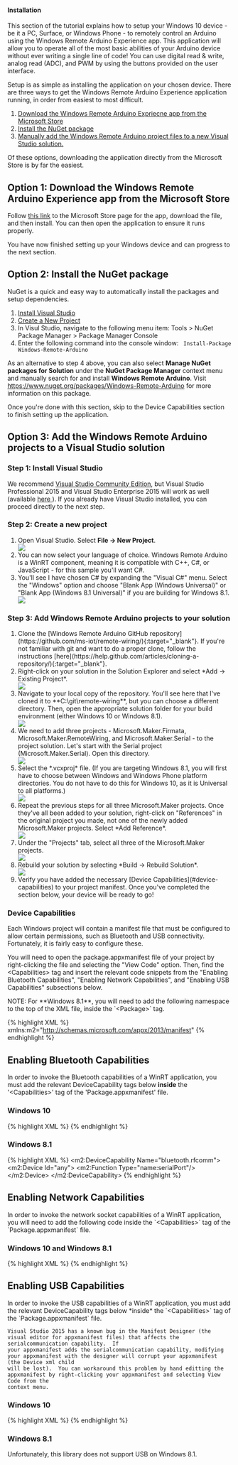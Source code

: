 <h4>Installation</h4>
<p>This section of the tutorial explains how to setup your Windows 10 device - be it a PC, Surface, or Windows Phone - to remotely control an Arduino using the Windows Remote Arduino Experience app.  This application will allow you to operate all of the most basic abilities of your Arduino device without ever writing a single line of code! You can use digital read & write, analog read (ADC), and PWM by using the buttons provided on the user interface.</p>

<p>Setup is as simple as installing the application on your chosen device.  There are three ways to get the Windows Remote Arduino Experience application running, in order from easiest to most difficult.</p>
<ol>
  <li><a href="">Download the Windows Remote Arduino Expriecne app from the Microsoft Store</a></li>
  <li><a href="">Install the NuGet package</a></li>
  <li><a href="">Manually add the Windows Remote Arduino project files to a new Visual Studio solution.</a></li>
</ol>
<p>Of these options, downloading the application directly from the Microsoft Store is by far the easiest.</p>

<h2>Option 1: Download the Windows Remote Arduino Experience app from the Microsoft Store </h2>
Follow <a href="https://www.microsoft.com/store/apps/9nblggh2041m" target="_blank">this link</a> to the Microsoft Store page for the app, download the file, and then install.  You can then open the application to ensure it runs properly.

<p>You have now finished setting up your Windows device and can progress to the next section.</p>


<h2>Option 2: Install the NuGet package</h2>

<p>NuGet is a quick and easy way to automatically install the packages and setup dependencies.</p>
<ol>
  <li><a href="">Install Visual Studio</a></li>
  <li><a href="">Create a New Project</a></li>
  <li>In Visul Studio, navigate to the following menu item: Tools > NuGet Package Manager > Package Manager Console</li>
  <li>Enter the following command into the console window: <code> Install-Package Windows-Remote-Arduino</code></li>
</ol>
<p>As an alternative to step 4 above, you can also select <b>Manage NuGet packages for Solution</b> under the <b>NuGet Package Manager</b> context menu and manually search for and install <b>Windows Remote Arduino</b>.  Visit <a href="https://www.nuget.org/packages/Windows-Remote-Arduino">https://www.nuget.org/packages/Windows-Remote-Arduino</a> for more information on this package.</p>

<p>Once you're done with this section, skip to the Device Capabilities section to finish setting up the application.</p>

<h2>Option 3: Add the Windows Remote Arduino projects to a Visual Studio solution</h2>

<h3>Step 1: Install Visual Studio</h3>

<p>We recommend <a href="http://go.microsoft.com/fwlink/?LinkID=534599"target="_blank">Visual Studio Community Edition</a>, but Visual Studio Professional 2015 and Visual Studio Enterprise 2015 will work as well (available <a href="https://www.visualstudio.com/vs-2015-product-editions" target="_blank"> here </a>). If you already have Visual Studio installed, you can proceed directly to the next step.</p>

<h3>Step 2: Create a new project</h3>
<ol class="setup-content-list">
  <div class="row">
    <div class="col-md-6 col-sm-12">
      <li>Open Visual Studio.  Select <b>File -> New Project</b>.</li>
    </div>
    <div class="col-md-6 col-sm-12">
      <img src="{{site.baseurl}}/images/remote-wiring/create_00.png">
    </div>
  </div>
  <div class="row">
    <div class="col-md-6 col-sm-12">
      <li>You can now select your language of choice. Windows Remote Arduino is a WinRT component, meaning it is compatible with C++, C#, or JavaScript - for this sample you'll want C#.</li>
    </div>
    <div class="col-md-6 col-sm-12">
    </div>
  </div>
  <div class="row">
    <div class="col-md-6 col-sm-12">
      <li>You'll see I have chosen C# by expanding the "Visual C#" menu. Select the "Windows" option and choose "Blank App (Windows Universal)" or "Blank App (Windows 8.1 Universal)" if you are building for Windows 8.1.</li>
    </div>
    <div class="col-md-6 col-sm-12">
      <img src="{{site.baseurl}}/images/remote-wiring/create_01.png">
    </div>
  </div>
</ol>

<h3>Step 3: Add Windows Remote Arduino projects to your solution</h3>
<ol class="setup-content-list">
  <div class="row">
    <div class="col-md-6 col-sm-12">
      <li>Clone the [Windows Remote Arduino GitHub repository](https://github.com/ms-iot/remote-wiring/){:target="_blank"}.  If you're not familiar with git and want to do a proper clone, follow the instructions [here](https://help.github.com/articles/cloning-a-repository/){:target="_blank"}.</li>
    </div>
    <div class="col-md-6 col-sm-12">
    </div>
  </div>
  <div class="row">
    <div class="col-md-6 col-sm-12">
      <li>Right-click on your solution in the Solution Explorer and select *Add -> Existing Project*.</li>
    </div>
    <div class="col-md-6 col-sm-12">
      <img src="{{site.baseurl}}/images/remote-wiring/project_00.png">
    </div>
  </div>
  <div class="row">
    <div class="col-md-6 col-sm-12">
      <li>Navigate to your local copy of the repository. You'll see here that I've cloned it to **C:\git\remote-wiring**, but you can choose a different directory. Then, open the appropriate solution folder for your build environment (either Windows 10 or Windows 8.1).</li>
    </div>
    <div class="col-md-6 col-sm-12">
      <img src="{{site.baseurl}}/images/remote-wiring/compile_00.png">
    </div>
  </div>
  <div class="row">
    <div class="col-md-6 col-sm-12">
      <li>We need to add three projects - Microsoft.Maker.Firmata, Microsoft.Maker.RemoteWiring, and Microsoft.Maker.Serial - to the project solution.  Let's start with the Serial project (Microsoft.Maker.Serial). Open this directory.</li>
    </div>
    <div class="col-md-6 col-sm-12">
      <img src="{{site.baseurl}}/images/remote-wiring/project_01.png">
    </div>
  </div>
  <div class="row">
    <div class="col-md-6 col-sm-12">
      <li>Select the *.vcxproj* file. (If you are targeting Windows 8.1, you will first have to choose between Windows and Windows Phone platform directories. You do not have to do this for Windows 10, as it is Universal to all platforms.)</li>
    </div>
    <div class="col-md-6 col-sm-12">
      <img src="{{site.baseurl}}/images/remote-wiring/project_02.png">
    </div>
  </div>
  <div class="row">
    <div class="col-md-6 col-sm-12">
      <li>Repeat the previous steps for all three Microsoft.Maker projects.  Once they've all been added to your solution, right-click on "References" in the original project you made, not one of the newly added Microsoft.Maker projects. Select *Add Reference*.</li>
    </div>
    <div class="col-md-6 col-sm-12">
      <img src="{{site.baseurl}}/images/remote-wiring/project_05.png">
    </div>
  </div>
  <div class="row">
    <div class="col-md-6 col-sm-12">
      <li>Under the "Projects" tab, select all three of the Microsoft.Maker projects.</li>
    </div>
    <div class="col-md-6 col-sm-12">
      <img src="{{site.baseurl}}/images/remote-wiring/project_06.png">
    </div>
  </div>
  <div class="row">
    <div class="col-md-6 col-sm-12">
      <li>Rebuild your solution by selecting *Build -> Rebuild Solution*.</li>
    </div>
    <div class="col-md-6 col-sm-12">
      <img src="{{site.baseurl}}/images/remote-wiring/compile_03.png">
    </div>
  </div>
  <div class="row">
    <div class="col-md-6 col-sm-12">
      <li>Verify you have added the necessary [Device Capabilities](#device-capabilities) to your project manifest.  Once you've completed the section below, your device will be ready to go!</li>
    </div>
    <div class="col-md-6 col-sm-12">
    </div>
  </div>
</ol>

<h3>Device Capabilities</h3>

<p>Each Windows project will contain a manifest file that must be configured to allow certain permissions, such as Bluetooth and USB connectivity. Fortunately, it is fairly easy to configure these.</p>

<p>You will need to open the package.appxmanifest file of your project by right-clicking the file and selecting the "View Code" option. Then, find the &lt;Capabilities&gt; tag and insert the relevant code snippets from the "Enabling Bluetooth Capabilities", "Enabling Network Capabilities", and "Enabling USB Capabilities" subsections below.</p>

<p>NOTE: For **Windows 8.1**, you will need to add the following namespace to the top of the XML file, inside the `&lt;Package&gt;` tag.</p>

{% highlight XML %}
xmlns:m2="http://schemas.microsoft.com/appx/2013/manifest"
{% endhighlight %}

<h2>Enabling Bluetooth Capabilities</h2>
<p>In order to invoke the Bluetooth capabilities of a WinRT application, you must add the relevant DeviceCapability tags below <b>inside</b> the '&lt;Capabilities&gt;' tag of the 'Package.appxmanifest' file.</p>

<h3>Windows 10</h3>

{% highlight XML %}
<DeviceCapability Name="bluetooth.rfcomm">
  <Device Id="any">
    <Function Type="name:serialPort"/>
  </Device>
</DeviceCapability>
{% endhighlight %}

<h3>Windows 8.1</h3>

{% highlight XML %}
<m2:DeviceCapability Name="bluetooth.rfcomm">
  <m2:Device Id="any">
    <m2:Function Type="name:serialPort"/>
  </m2:Device>
</m2:DeviceCapability>
{% endhighlight %}


<h2>Enabling Network Capabilities</h2>
<p>In order to invoke the network socket capabilities of a WinRT application, you will need to add the following code inside the `&lt;Capabilities&gt;` tag of the `Package.appxmanifest` file.</p>

<h3>Windows 10 and Windows 8.1</h3>

{% highlight XML %}
<Capability Name="privateNetworkClientServer"/>
<Capability Name="internetClientServer"/>
{% endhighlight %}


<h2>Enabling USB Capabilities</h2>
<p>In order to invoke the USB capabilities of a WinRT application, you must add the relevant DeviceCapability tags below *inside* the `&lt;Capabilities&gt;` tag of the `Package.appxmanifest` file.</p>

    Visual Studio 2015 has a known bug in the Manifest Designer (the visual editor for appxmanifest files) that affects the serialcommunication capability.  If
    your appxmanifest adds the serialcommunication capability, modifying your appxmanifest with the designer will corrupt your appxmanifest (the Device xml child
    will be lost).  You can workaround this problem by hand editting the appxmanifest by right-clicking your appxmanifest and selecting View Code from the
    context menu.

<h3>Windows 10</h3>

{% highlight XML %}
<DeviceCapability Name="serialcommunication">
  <Device Id="any">
    <Function Type="name:serialPort"/>
  </Device>
</DeviceCapability>
{% endhighlight %}

<h3>Windows 8.1</h3>

Unfortunately, this library does not support USB on Windows 8.1.
